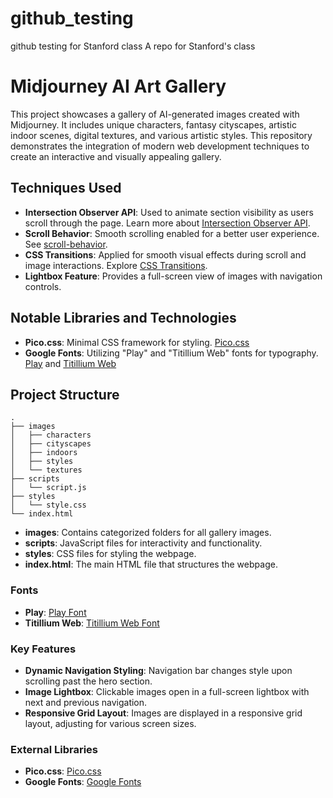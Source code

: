 # github_testing
github testing for Stanford class
A repo for Stanford's class

# Midjourney AI Art Gallery

This project showcases a gallery of AI-generated images created with Midjourney. It includes unique characters, fantasy cityscapes, artistic indoor scenes, digital textures, and various artistic styles. This repository demonstrates the integration of modern web development techniques to create an interactive and visually appealing gallery.

## Techniques Used
- **Intersection Observer API**: Used to animate section visibility as users scroll through the page. Learn more about [Intersection Observer API](https://developer.mozilla.org/en-US/docs/Web/API/Intersection_Observer_API).
- **Scroll Behavior**: Smooth scrolling enabled for a better user experience. See [scroll-behavior](https://developer.mozilla.org/en-US/docs/Web/CSS/scroll-behavior).
- **CSS Transitions**: Applied for smooth visual effects during scroll and image interactions. Explore [CSS Transitions](https://developer.mozilla.org/en-US/docs/Web/CSS/transition).
- **Lightbox Feature**: Provides a full-screen view of images with navigation controls.

## Notable Libraries and Technologies
- **Pico.css**: Minimal CSS framework for styling. [Pico.css](https://picocss.com)
- **Google Fonts**: Utilizing "Play" and "Titillium Web" fonts for typography. [Play](https://fonts.google.com/specimen/Play) and [Titillium Web](https://fonts.google.com/specimen/Titillium+Web)

## Project Structure

```plaintext
.
├── images
│   ├── characters
│   ├── cityscapes
│   ├── indoors
│   ├── styles
│   └── textures
├── scripts
│   └── script.js
├── styles
│   └── style.css
└── index.html
```

- **images**: Contains categorized folders for all gallery images.
- **scripts**: JavaScript files for interactivity and functionality.
- **styles**: CSS files for styling the webpage.
- **index.html**: The main HTML file that structures the webpage.

### Fonts
- **Play**: [Play Font](https://fonts.google.com/specimen/Play)
- **Titillium Web**: [Titillium Web Font](https://fonts.google.com/specimen/Titillium+Web)

### Key Features
- **Dynamic Navigation Styling**: Navigation bar changes style upon scrolling past the hero section.
- **Image Lightbox**: Clickable images open in a full-screen lightbox with next and previous navigation.
- **Responsive Grid Layout**: Images are displayed in a responsive grid layout, adjusting for various screen sizes.

### External Libraries
- **Pico.css**: [Pico.css](https://picocss.com)
- **Google Fonts**: [Google Fonts](https://fonts.google.com)
